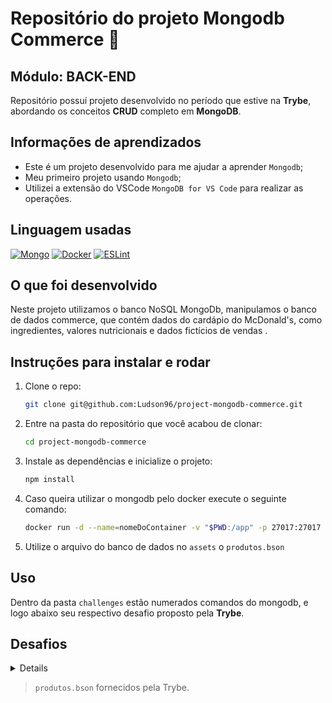 # Repositório do projeto Mongodb Commerce 💼

## Módulo: BACK-END

 Repositório possuí projeto desenvolvido no período que estive na **Trybe**, abordando os conceitos **CRUD** completo em **MongoDB**.

## Informações de aprendizados

- Este é um projeto desenvolvido para me ajudar a aprender `Mongodb`;
- Meu primeiro projeto usando `Mongodb`;
- Utilizei a extensão do VSCode `MongoDB for VS Code` para realizar as operações.

## Linguagem usadas

[![Mongo][Mongo-logo]][Mongo-url]
[![Docker][Docker-logo]][Docker-url]
[![ESLint][ESLint-logo]][ESLint-url]

## O que foi desenvolvido

Neste projeto utilizamos o banco NoSQL MongoDb, manipulamos o banco de dados commerce, que contém dados do cardápio do McDonald's, como ingredientes, valores nutricionais e dados fictícios de vendas .

## Instruções para instalar e rodar

1. Clone o repo:

    ```bash
    git clone git@github.com:Ludson96/project-mongodb-commerce.git
    ```

1. Entre na pasta do repositório que você acabou de clonar:

    ```bash
    cd project-mongodb-commerce
    ```

1. Instale as dependências e inicialize o projeto:

    ```bash
    npm install
    ```

1. Caso queira utilizar o mongodb pelo docker execute o seguinte comando:

    ```bash
    docker run -d --name=nomeDoContainer -v "$PWD:/app" -p 27017:27017 mongo:5.0;
    ```

1. Utilize o arquivo do banco de dados no `assets` o `produtos.bson`

## Uso

Dentro da pasta `challenges` estão numerados comandos do mongodb, e logo abaixo seu respectivo desafio proposto pela **Trybe**.

## Desafios

<details>

### 1 - Retorne a quantidade de documentos inseridos na coleção `produtos`

- `desafio1.js`

### 2 - Ordene a coleção `produtos` pela quantidade de lanches vendidos em ordem crescente, mostrando apenas o `nome` e a quantidade de lanches `vendidos`

- `desafio2.js`

### 3 - Retorne o lanche mais vendido, mostrando apenas o `nome` e a quantidade do lanche mais vendido

- `desafio3.js`

### 4 - Retorne os lanches que tiveram vendas maiores que `50` e menores que `100`, mostrando apenas o nome e a quantidade de lanches `vendidos` em ordem crescente

- `desafio4.js`

### 5 - Retorne o `nome`, as `curtidas` e `vendidos` dos lanches que tiveram quantidade de `curtidas` igual a `36` ou tenham a quantidade de vendas igual a `85`

- `desafio5.js`

### 6 - Retorne o `nome` e as `curtidas` dos lanches que tiveram curtidas maiores que `10` e menores que `100`

- `desafio6.js`

### 7 - Retorne o `nome` e `vendidos` dos lanches que tenham sido `vendidos` com uma quantidade diferente de `50` e em que o campo `tags` não exista

- `desafio7.js`

### 8 - Delete os lanches com menos de `50` `curtidas` e retorne o `nome` dos lanches que restaram no banco

- `desafio8.js`

### 9 - Retorne o `nome` de todos os lanches que possuam `calorias` abaixo de `500`

- `desafio9.js`.

### 10 - Retorne o `nome` de todos os lanches que tenham o percentual de `proteínas` maior ou igual a `30` e menor ou igual a `40`

- `desafio10.js`

### 11 - Retorne o `nome` do produto, a quantidade de `curtidas` e quantos itens foram `vendidos` dos produtos que não sejam iguais a `Big Mac` e `McChicken`

- `desafio11.js`

### 12 - Adicione `ketchup` aos `ingredientes` para todos os sanduíches menos o `McChicken`, garantindo que não haja duplicidade nos `ingredientes`

- `desafio12.js` duas queries, **nesta ordem**:

1. Crie uma query que adicione `ketchup` aos `ingredientes` para todos os sanduíches menos o `McChicken`, garantindo que não haja duplicidade nos `ingredientes`.

2. Crie uma query que retorne o `nome` e `ingredientes` de todos os documentos.

### 13 - Inclua o campo `criadoPor` em todos os documentos, colocando `Ronald McDonald` no valor desse campo

- `desafio13.js` duas queries, **nesta ordem**:

1. Crie uma query que adicione o campo `criadoPor` em todos os documentos, colocando `"Ronald McDonald"` no valor desse campo.

2. Crie uma query que retorne o `nome` e `criadoPor` de todos os produtos.

### 14 - Crie uma query que retorne todos os lanches que possuem *picles* em seus ingredientes e mostre apenas os `3` primeiros itens contidos no array `valoresNutricionais`

- `desafio14.js`
- Sua query deve retornar apenas os campos `nome`, `ingredientes` e `valoresNutricionais`.

### 15 - Adicione o campo `avaliacao` em todos os documentos da coleção e efetue alterações nesse campo

- `desafio15.js` quatro queries, **nesta ordem**:

1. Crie uma query que inclua o campo `avaliacao` do tipo `NumberInt`, com o valor `0` em todos os documentos da coleção.

2. Crie uma query que incremente o valor do campo `avaliacao` em `5` em todos os sanduíches de carne do tipo `bovino`.

3. Crie uma query que incremente o valor do campo `avaliacao` em `3` em todos os sanduíches de `ave`.

4. Crie uma query que retorne o `nome` e `avaliacao` de todos os sanduíches.

### 16 - Adicione o campo `ultimaModificacao` com a data corrente somente no sanduíche `Big Mac`

- `desafio16.js` duas queries, **nesta ordem**:

1. Crie uma query que inclua somente ao sanduíche `Big Mac` o campo `ultimaModificacao` com a data corrente. Para a data corrente faça uso do tipo `date` ou `timestamp`.

2. Crie uma query que retorne o `nome` de todos os documentos em que o campo `ultimaModificacao` existe.

### 17 - Retorne a quantidade total de produtos em uma nova coleção chamada `resumoProdutos`

- `desafio17.js` duas queries, **nesta ordem**:

1. Crie uma query que insira na coleção `resumoProdutos` um documento com os campos: `franquia` com o valor `McDonalds` e `totalProdutos` com o valor sendo a quantidade total de produtos registrados na coleção `produtos`.

2. Crie uma query que retorne os campos `franquia` e o `totalProdutos` da coleção `resumoProdutos`, resultantes da primeira query.

### 18 - Inclua `bacon` no final da lista de `ingredientes` dos sanduíches `Big Mac` e `Quarteirão com Queijo`

- `desafio18.js` duas queries, **nesta ordem**:

1. Crie uma query que faça a inclusão de `bacon` no final da lista de `ingredientes` dos sanduíches `Big Mac` e `Quarteirão com Queijo`.

2. Crie uma query que retorne o `nome` e `ingredientes` de todos os documentos.

### 19 - Remova o item `cebola` de todos os sanduíches

- `desafio19.js` duas queries, **nesta ordem**:

1. Crie uma query que faça a remoção do item `cebola` em todos os sanduíches.

2. Crie uma query que retorne o `nome` e `ingredientes` de todos os documentos.

### 20 - Remova o primeiro `ingrediente` do sanduíche `Quarteirão com Queijo`

- `desafio20.js` duas queries, **nesta ordem**:

1. Crie uma query que faça a remoção do **primeiro** `ingrediente` no sanduíche `Quarteirão com Queijo`.

2. Crie uma query que retorne o `nome` e `ingredientes` de todos os documentos.

### 21 - Remova o último `ingrediente` do sanduíche `Cheddar McMelt`

- `desafio21.js` duas queries, **nesta ordem**:

1. Crie uma query que faça a remoção do **último** `ingrediente` no sanduíche `Cheddar McMelt`.

2. Crie uma query que retorne o `nome` e `ingredientes` de todos os documentos.

### 22 - Adicione a quantidade de vendas dos sanduíches por dia da semana

- `desafio22.js` quatro queries, **nesta ordem**:

1. Crie uma query que inclua um campo `vendasPorDia` em todos os sanduíches. O valor deste campo deverá ser um **array** com sete posições. Cada uma delas representará um dia da semana, e cada posição iniciará em `0`. O **array** deve seguir a estrutura do exemplo abaixo:

    ```json
    "vendasPorDia": [0, 0, 0, 0, 0, 0, 0]
    ```

    > O primeiro item desse **array** representa as vendas no **domingo**, o segundo item representa as vendas na **segunda-feira**, e assim sucessivamente até chegar ao último item, que representa as vendas no **sábado**.

1. Crie uma query que incremente as vendas de `Big Mac` às **quartas-feiras** em `60`.

1. Crie uma query que incremente as vendas de todos os sanduíches de carne do tipo `bovino` aos **sábados** em `120`.

1. Crie uma query que retorne o `nome` e `vendasPorDia` de todos os documentos.

### 23 - Insira os valores `combo` e `tasty` no **array** `tags` de todos os sanduíches e aproveite para deixar os valores em ordem alfabética ascendente (A a Z)

- `desafio23.js` duas queries, **nesta ordem**:

1. Crie uma query que faça tanto a inserção dos valores `combo` e `tasty` no **array** `tags` de todos os sanduíches. Ordene os valores de `tags` em ordem alfabética ascendente.

2. Crie uma query que retorne o `nome` e `tags` de todos os documentos.

### 24 - Ordene em todos os documentos os valores do **array** `valoresNutricionais` pelo campo `percentual` de forma decrescente

- `desafio24.js` duas queries, **nesta ordem**:

1. Crie uma query que faça em todos os documentos a ordenação dos valores do **array** `valoresNutricionais` pelo campo `percentual` de forma decrescente.

2. Crie uma query que retorne o `nome` e `valoresNutricionais` de todos os documentos.

### 25 - Adicione o valor `muito sódio` ao final do **array** `tags` nos produtos em que o `percentual` de `sódio` seja maior ou igual a `40`

- `desafio25.js` duas queries, **nesta ordem**:

1. Crie uma query que faça a adição do valor `muito sódio` ao final do **array** `tags` nos produtos em que o `percentual` de `sódio` seja maior ou igual a `40`.

2. Crie uma query que retorne o `nome` e `tags` de todos os documentos.

### 26 - Adicione o valor `contém sódio` ao final do **array** `tags` nos produtos em que o `percentual` de `sódio` seja maior do que `20` e menor do que `40`

- `desafio26.js` duas queries, **nesta ordem**:

1. Crie uma query que faça a adição do valor `contém sódio` ao final do **array** `tags` nos produtos em que o `percentual` de `sódio` seja maior do que `20` e menor do que `40`.

2. Crie uma query que retorne o `nome` e `tags` de todos os documentos.

### 27 - Conte quantos produtos contém `Mc` no nome, sem considerar letras maiúsculas ou minúsculas

- `desafio27.js`

### 28 - Conte quantos produtos têm `4` ingredientes

- `desafio28.js`

### 29 - Renomeie o campo `descricao` para `descricaoSite` em todos os documentos

- `desafio29.js` duas queries, **nesta ordem**:

1. Crie uma query que faça a renomeação do campo `descricao` para `descricaoSite` em todos os documentos.

2. Crie uma query que retorne o `nome` e `descricaoSite` de todos os documentos.

### 30 - Remova o campo `curtidas` do item `Big Mac`

- `desafio30.js` duas queries, **nesta ordem**:

1. Crie uma query que faça a remoção do campo `curtidas` do item `Big Mac`.

2. Crie uma query que retorne o `nome` para todos os documentos e `curtidas` (exceto para `Big Mac`).

### 31 - Retorne o `nome` dos sanduíches em que o número de `curtidas` é maior que o número de sanduíches `vendidos`

- `desafio31.js`

### 32 - Retorne o `nome` e a quantidade de vendas (`vendidos`) dos sanduíches em que o número de vendas é múltiplo de `5`

- `desafio32.js`

</details>

> `produtos.bson` fornecidos pela Trybe.

[Mongo-url]:https://www.mongodb.com/
[Mongo-logo]: https://img.shields.io/badge/MongoDB-%234ea94b.svg?style=for-the-badge&logo=mongodb&logoColor=white
[Docker-logo]: https://img.shields.io/badge/docker-%230db7ed.svg?style=for-the-badge&logo=docker&logoColor=white
[Docker-url]: https://www.docker.com
[ESLint-logo]: https://img.shields.io/badge/ESLint-4B3263?style=for-the-badge&logo=eslint&logoColor=white
[ESLint-url]: https://eslint.org/
